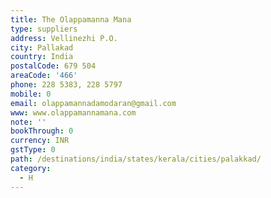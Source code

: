 ```yaml
---
title: The Olappamanna Mana
type: suppliers
address: Vellinezhi P.O.
city: Pallakad
country: India
postalCode: 679 504
areaCode: '466'
phone: 228 5383, 228 5797
mobile: 0
email: olappamannadamodaran@gmail.com
www: www.olappamannamana.com
note: ''
bookThrough: 0
currency: INR
gstType: 0
path: /destinations/india/states/kerala/cities/palakkad/
category:
  - H
---
```


